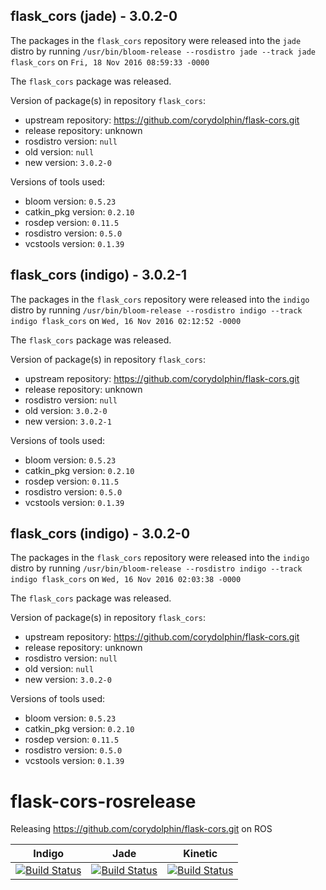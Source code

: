 ## flask_cors (jade) - 3.0.2-0

The packages in the `flask_cors` repository were released into the `jade` distro by running `/usr/bin/bloom-release --rosdistro jade --track jade flask_cors` on `Fri, 18 Nov 2016 08:59:33 -0000`

The `flask_cors` package was released.

Version of package(s) in repository `flask_cors`:

- upstream repository: https://github.com/corydolphin/flask-cors.git
- release repository: unknown
- rosdistro version: `null`
- old version: `null`
- new version: `3.0.2-0`

Versions of tools used:

- bloom version: `0.5.23`
- catkin_pkg version: `0.2.10`
- rosdep version: `0.11.5`
- rosdistro version: `0.5.0`
- vcstools version: `0.1.39`


## flask_cors (indigo) - 3.0.2-1

The packages in the `flask_cors` repository were released into the `indigo` distro by running `/usr/bin/bloom-release --rosdistro indigo --track indigo flask_cors` on `Wed, 16 Nov 2016 02:12:52 -0000`

The `flask_cors` package was released.

Version of package(s) in repository `flask_cors`:

- upstream repository: https://github.com/corydolphin/flask-cors.git
- release repository: unknown
- rosdistro version: `null`
- old version: `3.0.2-0`
- new version: `3.0.2-1`

Versions of tools used:

- bloom version: `0.5.23`
- catkin_pkg version: `0.2.10`
- rosdep version: `0.11.5`
- rosdistro version: `0.5.0`
- vcstools version: `0.1.39`


## flask_cors (indigo) - 3.0.2-0

The packages in the `flask_cors` repository were released into the `indigo` distro by running `/usr/bin/bloom-release --rosdistro indigo --track indigo flask_cors` on `Wed, 16 Nov 2016 02:03:38 -0000`

The `flask_cors` package was released.

Version of package(s) in repository `flask_cors`:

- upstream repository: https://github.com/corydolphin/flask-cors.git
- release repository: unknown
- rosdistro version: `null`
- old version: `null`
- new version: `3.0.2-0`

Versions of tools used:

- bloom version: `0.5.23`
- catkin_pkg version: `0.2.10`
- rosdep version: `0.11.5`
- rosdistro version: `0.5.0`
- vcstools version: `0.1.39`


# flask-cors-rosrelease
Releasing https://github.com/corydolphin/flask-cors.git on ROS

| Indigo | Jade | Kinetic |
|:------:|:----:|:-------:|
| [![Build Status](https://travis-ci.org/asmodehn/flask-cors-rosrelease.svg?branch=release%2Findigo%2Fflask_cors)](https://travis-ci.org/asmodehn/flask-cors-rosrelease) | [![Build Status](https://travis-ci.org/asmodehn/flask-cors-rosrelease.svg?branch=release%2Fjade%2Fflask_cors)](https://travis-ci.org/asmodehn/flask-cors-rosrelease) | [![Build Status](https://travis-ci.org/asmodehn/flask-cors-rosrelease.svg?branch=release%2Fkinetic%2Fflask_cors)](https://travis-ci.org/asmodehn/flask-cors-rosrelease) |
